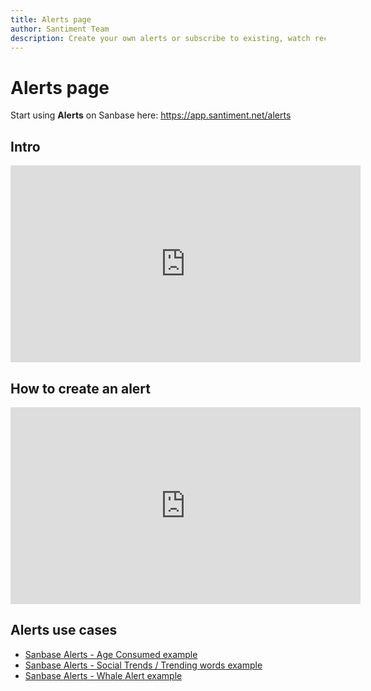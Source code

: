 ```yaml
---
title: Alerts page
author: Santiment Team
description: Create your own alerts or subscribe to existing, watch recent activity, manage your alerts, share them with other users
---
```

# Alerts page

Start using **Alerts** on Sanbase here: https://app.santiment.net/alerts

## Intro

<iframe width="560" height="315" src="https://www.youtube.com/embed/AsZRjm9x5HI" frameborder="0" allow="accelerometer; autoplay; encrypted-media; gyroscope; picture-in-picture" allowfullscreen></iframe>

## How to create an alert

<iframe width="560" height="315" src="https://www.youtube.com/embed/mjImmjeYEVI" frameborder="0" allow="accelerometer; autoplay; encrypted-media; gyroscope; picture-in-picture" allowfullscreen></iframe>

## Alerts use cases

- [Sanbase Alerts - Age Consumed example](/education-and-use-cases/alerts-on-sanbase/)
- [Sanbase Alerts - Social Trends / Trending words example](/education-and-use-cases/social-trends-alerts/)
- [Sanbase Alerts - Whale Alert example](/education-and-use-cases/whale-alert/)
